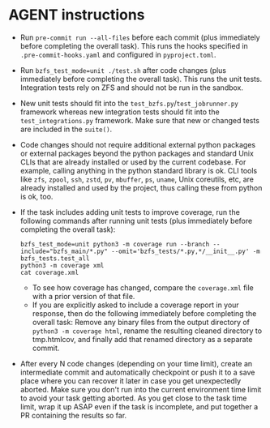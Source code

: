 # AGENT instructions

- Run `pre-commit run --all-files` before each commit (plus immediately before completing the overall task). This runs
  the hooks specified in `.pre-commit-hooks.yaml` and configured in `pyproject.toml`.
- Run `bzfs_test_mode=unit ./test.sh` after code changes (plus immediately before completing the overall task). This
  runs the unit tests. Integration tests rely on ZFS and should not be run in the sandbox.
- New unit tests should fit into the `test_bzfs.py`/`test_jobrunner.py` framework whereas new integration tests should
  fit into the `test_integrations.py` framework. Make sure that new or changed tests are included in the `suite()`.
- Code changes should not require additional external python packages or external packages beyond the python packages
  and standard Unix CLIs that are already installed or used by the current codebase. For example, calling anything in
  the python standard library is ok. CLI tools like `zfs`, `zpool`, `ssh`, `zstd`, `pv`, `mbuffer`, `ps`, `uname`, Unix
  coreutils, etc, are already installed and used by the project, thus calling these from python is ok, too.
- If the task includes adding unit tests to improve coverage, run the following commands after running unit tests
  (plus immediately before completing the overall task):

  ```
  bzfs_test_mode=unit python3 -m coverage run --branch --include="bzfs_main/*.py" --omit='bzfs_tests/*.py,*/__init__.py' -m bzfs_tests.test_all
  python3 -m coverage xml
  cat coverage.xml
  ```

  - To see how coverage has changed, compare the `coverage.xml` file with a prior version of that file.
  - If you are explicitly asked to include a coverage report in your response, then do the following immediately before
    completing the overall task: Remove any binary files from the output directory of `python3 -m coverage html`,
    rename the resulting cleaned directory to tmp.htmlcov, and finally add that renamed directory as a separate commit.
- After every N code changes (depending on your time limit), create an intermediate commit and automatically checkpoint
  or push it to a save place where you can recover it later in case you get unexpectedly aborted. Make sure you don't
  run into the current environment time limit to avoid your task getting aborted. As you get close to the task time
  limit, wrap it up ASAP even if the task is incomplete, and put together a PR containing the results so far.
